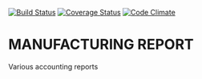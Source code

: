 [![Build Status](https://travis-ci.org/open-synergy/opnsynid-manufacture-report.svg?branch=8.0)](https://travis-ci.org/open-synergy/opnsynid-manufacture-report)
[![Coverage Status](https://coveralls.io/repos/github/open-synergy/opnsynid-manufacture-report/badge.svg?branch=8.0)](https://coveralls.io/github/open-synergy/opnsynid-manufacture-report?branch=8.0)
[![Code Climate](https://codeclimate.com/github/open-synergy/opnsynid-manufacture-report/badges/gpa.svg)](https://codeclimate.com/github/open-synergy/opnsynid-manufacture-report)

# MANUFACTURING REPORT

Various accounting reports

